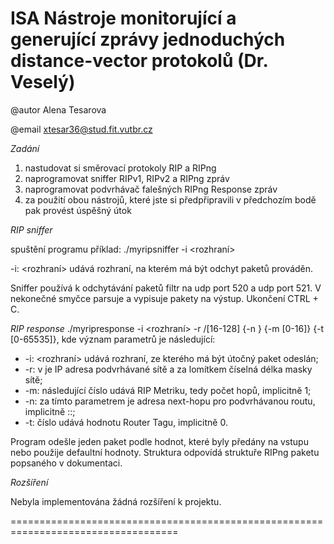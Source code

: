 # ISA Nástroje monitorující a generující zprávy jednoduchých distance-vector protokolů (Dr. Veselý) 

@autor Alena Tesarova

@email xtesar36@stud.fit.vutbr.cz

*Zadání*
1) nastudovat si směrovací protokoly RIP a RIPng
2) naprogramovat sniffer RIPv1, RIPv2 a RIPng zpráv
3) naprogramovat podvrhávač falešných RIPng Response zpráv
4) za použití obou nástrojů, které jste si předpřipravili v předchozím bodě pak provést úspěšný útok 

*RIP sniffer*

spuštění programu příklad:
./myripsniffer -i <rozhraní> 

-i: <rozhraní> udává rozhraní, na kterém má být odchyt paketů prováděn. 

Sniffer používá k odchytávání paketů filtr na udp port 520 a udp port 521. V nekonečné smyčce parsuje a vypisuje pakety na výstup. Ukončení CTRL + C.

*RIP response*
./myripresponse -i <rozhraní> -r <IPv6>/[16-128] {-n <IPv6>} {-m [0-16]} {-t [0-65535]}, kde význam parametrů je následující: 
* -i: <rozhraní> udává rozhraní, ze kterého má být útočný paket odeslán;
* -r: v <IPv6> je IP adresa podvrhávané sítě a za lomítkem číselná délka masky sítě;
* -m: následující číslo udává RIP Metriku, tedy počet hopů, implicitně 1;
* -n: <IPv6> za tímto parametrem je adresa next-hopu pro podvrhávanou routu, implicitně ::;
* -t: číslo udává hodnotu Router Tagu, implicitně 0.

Program odešle jeden paket podle hodnot, které byly předány na vstupu nebo použije defaultní hodnoty. Struktura odpovídá struktuře RIPng paketu popsaného v dokumentaci.

*Rozšíření*

Nebyla implementována žádná rozšíření k projektu.

===================================================================================
